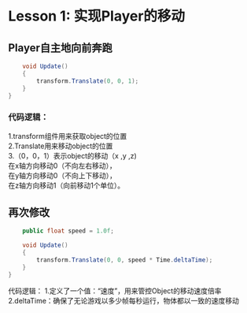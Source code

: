 # Lesson 1: 实现Player的移动
## Player自主地向前奔跑
```C#
    void Update()
    {
        transform.Translate(0, 0, 1);
    }
}
```
### 代码逻辑：  
1.transform组件用来获取object的位置  
2.Translate用来移动object的位置  
3.（0，0，1）表示object的移动（x ,y ,z)  
在x轴方向移动0（不向左右移动），  
在y轴方向移动0（不向上下移动），  
在z轴方向移动1（向前移动1个单位）。  

## 再次修改
```C#
    public float speed = 1.0f;

    void Update()
    {
        transform.Translate(0, 0, speed * Time.deltaTime);
    }
}
```
代码逻辑：
1.定义了一个值：“速度”，用来管控Object的移动速度倍率  
2.deltaTime：确保了无论游戏以多少帧每秒运行，物体都以一致的速度移动  
